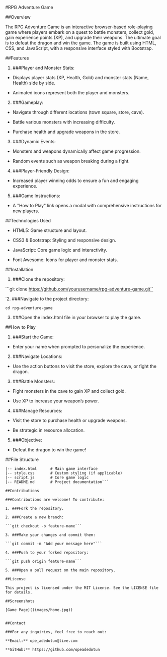 #RPG Adventure Game

##Overview

The RPG Adventure Game is an interactive browser-based role-playing game where players embark on a quest to battle monsters, collect gold, gain experience points (XP), and upgrade their weapons. The ultimate goal is to defeat the dragon and win the game. The game is built using HTML, CSS, and JavaScript, with a responsive interface styled with Bootstrap.

##Features

1. ###Player and Monster Stats:

* Displays player stats (XP, Health, Gold) and monster stats (Name, Health) side by side.

* Animated icons represent both the player and monsters.

2. ###Gameplay:

* Navigate through different locations (town square, store, cave).

* Battle various monsters with increasing difficulty.

* Purchase health and upgrade weapons in the store.

3. ###Dynamic Events:

* Monsters and weapons dynamically affect game progression.

* Random events such as weapon breaking during a fight.

4. ###Player-Friendly Design:

* Increased player winning odds to ensure a fun and engaging experience.

5. ###Game Instructions:

* A "How to Play" link opens a modal with comprehensive instructions for new players.

##Technologies Used

* HTML5: Game structure and layout.

* CSS3 & Bootstrap: Styling and responsive design.

* JavaScript: Core game logic and interactivity.

* Font Awesome: Icons for player and monster stats.

##Installation

1. ###Clone the repository:

```git clone https://github.com/yourusername/rpg-adventure-game.git``

`2. ###Navigate to the project directory:

```cd rpg-adventure-game```

3. ###Open the index.html file in your browser to play the game.

##How to Play

1. ###Start the Game:

* Enter your name when prompted to personalize the experience.

2. ###Navigate Locations:

* Use the action buttons to visit the store, explore the cave, or fight the dragon.

3. ###Battle Monsters:

* Fight monsters in the cave to gain XP and collect gold.

* Use XP to increase your weapon’s power.

4. ###Manage Resources:

* Visit the store to purchase health or upgrade weapons.

* Be strategic in resource allocation.

5. ###Objective:

* Defeat the dragon to win the game!

##File Structure

```project/
|-- index.html      # Main game interface
|-- style.css       # Custom styling (if applicable)
|-- script.js       # Core game logic
|-- README.md       # Project documentation```

##Contributions

###Contributions are welcome! To contribute:

1. ###Fork the repository.

2. ###Create a new branch:

```git checkout -b feature-name```

3. ###Make your changes and commit them:

```git commit -m "Add your message here"```

4. ###Push to your forked repository:

```git push origin feature-name```

5. ###Open a pull request on the main repository.

##License

This project is licensed under the MIT License. See the LICENSE file for details.

##Screenshots

[Game Page]((images/home.jpg))


##Contact

###For any inquiries, feel free to reach out:

**Email:** ope_adedotun@live.com

**GitHub:** https://github.com/opeadedotun